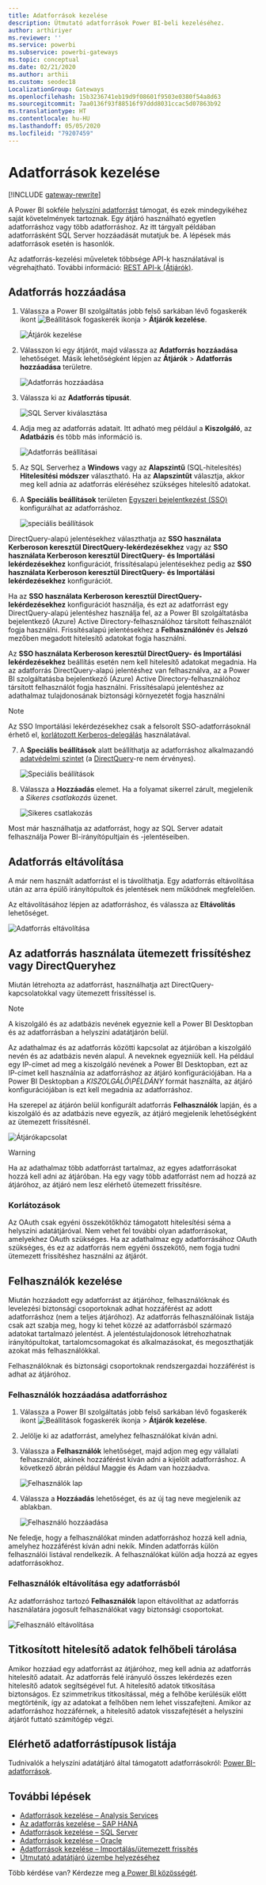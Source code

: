```yaml
---
title: Adatforrások kezelése
description: Útmutató adatforrások Power BI-beli kezeléséhez.
author: arthiriyer
ms.reviewer: ''
ms.service: powerbi
ms.subservice: powerbi-gateways
ms.topic: conceptual
ms.date: 02/21/2020
ms.author: arthii
ms.custom: seodec18
LocalizationGroup: Gateways
ms.openlocfilehash: 15b3236741eb19d9f08601f9503e0380f54a8d63
ms.sourcegitcommit: 7aa0136f93f88516f97ddd8031ccac5d07863b92
ms.translationtype: HT
ms.contentlocale: hu-HU
ms.lasthandoff: 05/05/2020
ms.locfileid: "79207459"
---
```

# <a name="manage-data-sources"></a>Adatforrások kezelése

[!INCLUDE [gateway-rewrite](includes/gateway-rewrite.md)]

A Power BI sokféle [helyszíni adatforrást](power-bi-data-sources.md) támogat, és ezek mindegyikéhez saját követelmények tartoznak. Egy átjáró használható egyetlen adatforráshoz vagy több adatforráshoz. Az itt tárgyalt példában adatforrásként SQL Server hozzáadását mutatjuk be. A lépések más adatforrások esetén is hasonlók.

Az adatforrás-kezelési műveletek többsége API-k használatával is végrehajtható. További információ: [REST API-k (Átjárók)](/rest/api/power-bi/gateways).

## <a name="add-a-data-source"></a>Adatforrás hozzáadása

1. Válassza a Power BI szolgáltatás jobb felső sarkában lévő fogaskerék ikont ![Beállítások fogaskerék ikonja](media/service-gateway-data-sources/icon-gear.png) > **Átjárók kezelése**.

    ![Átjárók kezelése](media/service-gateway-data-sources/manage-gateways.png)

2. Válasszon ki egy átjárót, majd válassza az **Adatforrás hozzáadása** lehetőséget. Másik lehetőségként lépjen az **Átjárók** > **Adatforrás hozzáadása** területre.

    ![Adatforrás hozzáadása](media/service-gateway-data-sources/add-data-source.png)

3. Válassza ki az **Adatforrás típusát**.

    ![SQL Server kiválasztása](media/service-gateway-data-sources/select-sql-server.png)

4. Adja meg az adatforrás adatait. Itt adható meg például a **Kiszolgáló**, az **Adatbázis** és több más információ is. 

    ![Adatforrás beállításai](media/service-gateway-data-sources/data-source-settings.png)

5. Az SQL Serverhez a **Windows** vagy az **Alapszintű** (SQL-hitelesítés) **Hitelesítési módszer** választható. Ha az **Alapszintűt** választja, akkor meg kell adnia az adatforrás eléréséhez szükséges hitelesítő adatokat.

6. A **Speciális beállítások** területen [Egyszeri bejelentkezést (SSO)](service-gateway-sso-overview.md) konfigurálhat az adatforráshoz. 

    ![speciális beállítások](media/service-gateway-data-sources/advanced-settings-02.png)

DirectQuery-alapú jelentésekhez választhatja az **SSO használata Kerberoson keresztül DirectQuery-lekérdezésekhez** vagy az **SSO használata Kerberoson keresztül DirectQuery- és Importálási lekérdezésekhez** konfigurációt, frissítésalapú jelentésekhez pedig az **SSO használata Kerberoson keresztül DirectQuery- és Importálási lekérdezésekhez** konfigurációt.

Ha az **SSO használata Kerberoson keresztül DirectQuery-lekérdezésekhez** konfigurációt használja, és ezt az adatforrást egy DirectQuery-alapú jelentéshez használja fel, az a Power BI szolgáltatásba bejelentkező (Azure) Active Directory-felhasználóhoz társított felhasználót fogja használni. Frissítésalapú jelentésekhez a **Felhasználónév** és **Jelszó** mezőben megadott hitelesítő adatokat fogja használni.

Az **SSO használata Kerberoson keresztül DirectQuery- és Importálási lekérdezésekhez** beállítás esetén nem kell hitelesítő adatokat megadnia. Ha az adatforrás DirectQuery-alapú jelentéshez van felhasználva, az a Power BI szolgáltatásba bejelentkező (Azure) Active Directory-felhasználóhoz társított felhasználót fogja használni.  Frissítésalapú jelentéshez az adathalmaz tulajdonosának biztonsági környezetét fogja használni

> [!NOTE]
>Az SSO Importálási lekérdezésekhez csak a felsorolt SSO-adatforrásoknál érhető el, [korlátozott Kerberos-delegálás](service-gateway-sso-kerberos.md) használatával.

7. A **Speciális beállítások** alatt beállíthatja az adatforráshoz alkalmazandó [adatvédelmi szintet](https://support.office.com/article/Privacy-levels-Power-Query-CC3EDE4D-359E-4B28-BC72-9BEE7900B540) (a [DirectQuery](desktop-directquery-about.md)-re nem érvényes).

    ![Speciális beállítások](media/service-gateway-data-sources/advanced-settings.png)

8. Válassza a **Hozzáadás** elemet. Ha a folyamat sikerrel zárult, megjelenik a *Sikeres csatlakozás* üzenet.

    ![Sikeres csatlakozás](media/service-gateway-data-sources/connection-successful.png)

Most már használhatja az adatforrást, hogy az SQL Server adatait felhasználja Power BI-irányítópultjain és -jelentéseiben.

## <a name="remove-a-data-source"></a>Adatforrás eltávolítása

A már nem használt adatforrást el is távolíthatja. Egy adatforrás eltávolítása után az arra épülő irányítópultok és jelentések nem működnek megfelelően.

Az eltávolításához lépjen az adatforráshoz, és válassza az **Eltávolítás** lehetőséget.

![Adatforrás eltávolítása](media/service-gateway-data-sources/remove-data-source.png)

## <a name="use-the-data-source-for-scheduled-refresh-or-directquery"></a>Az adatforrás használata ütemezett frissítéshez vagy DirectQueryhez

Miután létrehozta az adatforrást, használhatja azt DirectQuery-kapcsolatokkal vagy ütemezett frissítéssel is.

> [!NOTE]
>A kiszolgáló és az adatbázis nevének egyeznie kell a Power BI Desktopban és az adatforrásban a helyszíni adatátjárón belül.

Az adathalmaz és az adatforrás közötti kapcsolat az átjáróban a kiszolgáló nevén és az adatbázis nevén alapul. A neveknek egyezniük kell. Ha például egy IP-címet ad meg a kiszolgáló nevének a Power BI Desktopban, ezt az IP-címet kell használnia az adatforráshoz az átjáró konfigurációjában. Ha a Power BI Desktopban a *KISZOLGÁLÓ\PÉLDÁNY* formát használta, az átjáró konfigurációjában is ezt kell megadnia az adatforráshoz.

Ha szerepel az átjárón belül konfigurált adatforrás **Felhasználók** lapján, és a kiszolgáló és az adatbázis neve egyezik, az átjáró megjelenik lehetőségként az ütemezett frissítésnél.

![Átjárókapcsolat](media/service-gateway-data-sources/gateway-connection.png)

> [!WARNING]
> Ha az adathalmaz több adatforrást tartalmaz, az egyes adatforrásokat hozzá kell adni az átjáróban. Ha egy vagy több adatforrást nem ad hozzá az átjáróhoz, az átjáró nem lesz elérhető ütemezett frissítésre.

### <a name="limitations"></a>Korlátozások

Az OAuth csak egyéni összekötőkhöz támogatott hitelesítési séma a helyszíni adatátjáróval. Nem vehet fel további olyan adatforrásokat, amelyekhez OAuth szükséges. Ha az adathalmaz egy adatforrásához OAuth szükséges, és ez az adatforrás nem egyéni összekötő, nem fogja tudni ütemezett frissítéshez használni az átjárót.

## <a name="manage-users"></a>Felhasználók kezelése

Miután hozzáadott egy adatforrást az átjáróhoz, felhasználóknak és levelezési biztonsági csoportoknak adhat hozzáférést az adott adatforráshoz (nem a teljes átjáróhoz). Az adatforrás felhasználóinak listája csak azt szabja meg, hogy ki tehet közzé az adatforrásból származó adatokat tartalmazó jelentést. A jelentéstulajdonosok létrehozhatnak irányítópultokat, tartalomcsomagokat és alkalmazásokat, és megoszthatják azokat más felhasználókkal.

Felhasználóknak és biztonsági csoportoknak rendszergazdai hozzáférést is adhat az átjáróhoz.

### <a name="add-users-to-a-data-source"></a>Felhasználók hozzáadása adatforráshoz

1. Válassza a Power BI szolgáltatás jobb felső sarkában lévő fogaskerék ikont ![Beállítások fogaskerék ikonja](media/service-gateway-data-sources/icon-gear.png) > **Átjárók kezelése**.

2. Jelölje ki az adatforrást, amelyhez felhasználókat kíván adni.

3. Válassza a **Felhasználók** lehetőséget, majd adjon meg egy vállalati felhasználót, akinek hozzáférést kíván adni a kijelölt adatforráshoz. A következő ábrán például Maggie és Adam van hozzáadva.

    ![Felhasználók lap](media/service-gateway-data-sources/users-tab.png)

4. Válassza a **Hozzáadás** lehetőséget, és az új tag neve megjelenik az ablakban.

    ![Felhasználó hozzáadása](media/service-gateway-data-sources/add-user.png)

Ne feledje, hogy a felhasználókat minden adatforráshoz hozzá kell adnia, amelyhez hozzáférést kíván adni nekik. Minden adatforrás külön felhasználói listával rendelkezik. A felhasználókat külön adja hozzá az egyes adatforrásokhoz.

### <a name="remove-users-from-a-data-source"></a>Felhasználók eltávolítása egy adatforrásból

Az adatforráshoz tartozó **Felhasználók** lapon eltávolíthat az adatforrás használatára jogosult felhasználókat vagy biztonsági csoportokat.

![Felhasználó eltávolítása](media/service-gateway-data-sources/remove-user.png)

## <a name="store-encrypted-credentials-in-the-cloud"></a>Titkosított hitelesítő adatok felhőbeli tárolása

Amikor hozzáad egy adatforrást az átjáróhoz, meg kell adnia az adatforrás hitelesítő adatait. Az adatforrás felé irányuló összes lekérdezés ezen hitelesítő adatok segítségével fut. A hitelesítő adatok titkosítása biztonságos. Ez szimmetrikus titkosítással, még a felhőbe kerülésük előtt megtörténik, így az adatokat a felhőben nem lehet visszafejteni. Amikor az adatforráshoz hozzáférnek, a hitelesítő adatok visszafejtését a helyszíni átjárót futtató számítógép végzi.

## <a name="list-of-available-data-source-types"></a>Elérhető adatforrástípusok listája

Tudnivalók a helyszíni adatátjáró által támogatott adatforrásokról: [Power BI-adatforrások](power-bi-data-sources.md).

## <a name="next-steps"></a>További lépések

* [Adatforrások kezelése – Analysis Services](service-gateway-enterprise-manage-ssas.md)
* [Az adatforrás kezelése – SAP HANA](service-gateway-enterprise-manage-sap.md)
* [Adatforrások kezelése – SQL Server](service-gateway-enterprise-manage-sql.md)
* [Adatforrások kezelése – Oracle](service-gateway-onprem-manage-oracle.md)
* [Adatforrások kezelése – Importálás/ütemezett frissítés](service-gateway-enterprise-manage-scheduled-refresh.md)
* [Útmutató adatátjáró üzembe helyezéséhez](service-gateway-deployment-guidance.md)

Több kérdése van? Kérdezze meg [a Power BI közösségét](https://community.powerbi.com/).
